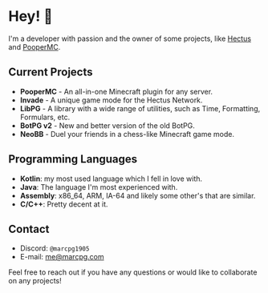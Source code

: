 # Hey! 👋

I'm a developer with passion and the owner of some projects, like [Hectus](https://github.com/HectusNet) and [PooperMC](https://github.com/MarcPG1905/PooperMC).

## Current Projects

- **PooperMC** - An all-in-one Minecraft plugin for any server.
- **Invade** - A unique game mode for the Hectus Network.
- **LibPG** - A library with a wide range of utilities, such as Time, Formatting, Formulars, etc.
- **BotPG v2** - New and better version of the old BotPG.
- **NeoBB** - Duel your friends in a chess-like Minecraft game mode.

## Programming Languages

- **Kotlin**: my most used language which I fell in love with.
- **Java**: The language I'm most experienced with.
- **Assembly**: x86_64, ARM, IA-64 and likely some other's that are similar.
- **C/C++**: Pretty decent at it.

## Contact

- Discord: `@marcpg1905`
- E-mail: [me@marcpg.com](mailto:me@marcpg.com)

Feel free to reach out if you have any questions or would like to collaborate on any projects!
